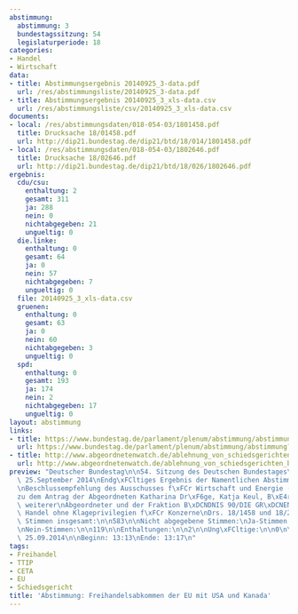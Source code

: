 ```yaml
---
abstimmung:
  abstimmung: 3
  bundestagssitzung: 54
  legislaturperiode: 18
categories:
- Handel
- Wirtschaft
data:
- title: Abstimmungsergebnis 20140925_3-data.pdf
  url: /res/abstimmungsliste/20140925_3-data.pdf
- title: Abstimmungsergebnis 20140925_3_xls-data.csv
  url: /res/abstimmungsliste/csv/20140925_3_xls-data.csv
documents:
- local: /res/abstimmungsdaten/018-054-03/1801458.pdf
  title: Drucksache 18/01458.pdf
  url: http://dip21.bundestag.de/dip21/btd/18/014/1801458.pdf
- local: /res/abstimmungsdaten/018-054-03/1802646.pdf
  title: Drucksache 18/02646.pdf
  url: http://dip21.bundestag.de/dip21/btd/18/026/1802646.pdf
ergebnis:
  cdu/csu:
    enthaltung: 2
    gesamt: 311
    ja: 288
    nein: 0
    nichtabgegeben: 21
    ungueltig: 0
  die.linke:
    enthaltung: 0
    gesamt: 64
    ja: 0
    nein: 57
    nichtabgegeben: 7
    ungueltig: 0
  file: 20140925_3_xls-data.csv
  gruenen:
    enthaltung: 0
    gesamt: 63
    ja: 0
    nein: 60
    nichtabgegeben: 3
    ungueltig: 0
  spd:
    enthaltung: 0
    gesamt: 193
    ja: 174
    nein: 2
    nichtabgegeben: 17
    ungueltig: 0
layout: abstimmung
links:
- title: https://www.bundestag.de/parlament/plenum/abstimmung/abstimmung?id=301
  url: https://www.bundestag.de/parlament/plenum/abstimmung/abstimmung?id=301
- title: http://www.abgeordnetenwatch.de/ablehnung_von_schiedsgerichten_bei_ttip_und_ceta-1105-670.html
  url: http://www.abgeordnetenwatch.de/ablehnung_von_schiedsgerichten_bei_ttip_und_ceta-1105-670.html
preview: "Deutscher Bundestag\n\n54. Sitzung des Deutschen Bundestages\nam Donnerstag,\
  \ 25.September 2014\nEndg\xFCltiges Ergebnis der Namentlichen Abstimmung Nr. 3\n\
  \nBeschlussempfehlung des Ausschusses f\xFCr Wirtschaft und Energie (9. Ausschuss)\n\
  zu dem Antrag der Abgeordneten Katharina Dr\xF6ge, Katja Keul, B\xE4rbel H\xF6hn,\
  \ weiterer\nAbgeordneter und der Fraktion B\xDCNDNIS 90/DIE GR\xDCNEN\nF\xFCr fairen\
  \ Handel ohne Klageprivilegien f\xFCr Konzerne\nDrs. 18/1458 und 18/2646\n\nAbgegebene\
  \ Stimmen insgesamt:\n\n583\n\nNicht abgegebene Stimmen:\nJa-Stimmen:\n\n48\n462\n\
  \nNein-Stimmen:\n\n119\n\nEnthaltungen:\n\n2\n\nUng\xFCltige:\n\n0\n\nBerlin, den\
  \ 25.09.2014\n\nBeginn: 13:13\nEnde: 13:17\n"
tags:
- Freihandel
- TTIP
- CETA
- EU
- Schiedsgericht
title: 'Abstimmung: Freihandelsabkommen der EU mit USA und Kanada'
---
```

